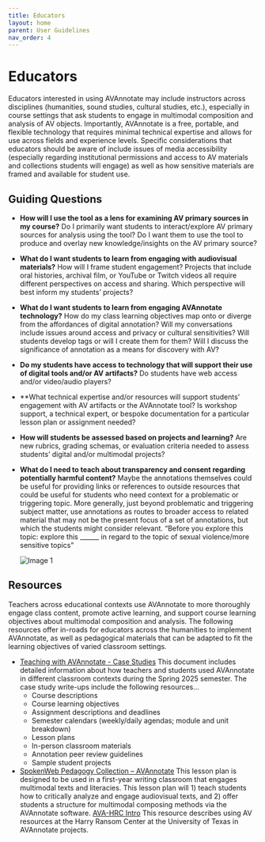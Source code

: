 ```yaml
---
title: Educators
layout: home
parent: User Guidelines
nav_order: 4
---
```

# Educators 
Educators interested in using AVAnnotate may include instructors across disciplines (humanities, sound studies, cultural studies, etc.), especially in course settings that ask students to engage in multimodal composition and analysis of AV objects. Importantly, AVAnnotate is a free, portable, and flexible technology that requires minimal technical expertise and allows for use across fields and experience levels. 
Specific considerations that educators should be aware of include issues of media accessibility (especially regarding institutional permissions and access to AV materials and collections students will engage) as well as how sensitive materials are framed and available for student use. 

## Guiding Questions
- **How will I use the tool as a lens for examining AV primary sources in my course?**
  Do I primarily want students to interact/explore AV primary sources for analysis using the tool? Do I want them to use the tool to produce and overlay new knowledge/insights on the AV primary source?
- **What do I want students to learn from engaging with audiovisual materials?**
  How will I frame student engagement? Projects that include oral histories, archival film, or YouTube or Twitch videos all require different perspectives on access and sharing. Which perspective will best inform my students’ projects?
- **What do I want students to learn from engaging AVAnnotate technology?**
  How do my class learning objectives map onto or diverge from the affordances of digital annotation? Will my conversations include issues around access and privacy or cultural sensitivities? Will students develop tags or will I create them for them? Will I discuss the significance of annotation as a means for discovery with AV? 
- **Do my students have access to technology that will support their use of digital tools and/or AV artifacts?**
  Do students have web access and/or video/audio players?
- **What technical expertise and/or resources will support students’ engagement with AV artifacts or the AVAnnotate tool? 
  Is workshop support, a technical expert, or bespoke documentation for a particular lesson plan or assignment needed? 
- **How will students be assessed based on projects and learning?**
  Are new rubrics, grading schemas, or evaluation criteria needed to assess students’ digital and/or multimodal projects? 
- **What do I need to teach about transparency and consent regarding potentially harmful content?**
  Maybe the annotations themselves could be useful for providing links or references to outside resources that could be useful for students who need context for a problematic or triggering topic. More generally, just beyond problematic and triggering subject matter, use annotations as routes to broader access to related material that may not be the present focus of a set of annotations, but which the students might consider relevant. “Before you explore this topic: explore this ______ in regard to the topic of sexual violence/more sensitive topics”

  ![Image 1](../../assets/creatingateachproject.png)
  
## Resources
Teachers across educational contexts use AVAnnotate to more thoroughly engage class content, promote active learning, and support course learning objectives about multimodal composition and analysis. The following resources offer in-roads for educators across the humanities to implement AVAnnotate, as well as pedagogical materials that can be adapted to fit the learning objectives of varied classroom settings. 
- [Teaching with AVAnnotate - Case Studies](https://docs.google.com/document/d/1Kyh5GOH26CGubcBqDr4Cy_Q68cB96OFMv_IZrQ-b0cg/edit?tab=t.8udsh86dhkbh#heading=h.2hxhnokol45w)
  This document includes detailed information about how teachers and students used AVAnnotate in different classroom contexts during the Spring 2025 semester. The case study write-ups include the following resources…  
  - Course descriptions
  - Course learning objectives
  - Assignment descriptions and deadlines 
  - Semester calendars (weekly/daily agendas; module and unit breakdown)
  - Lesson plans
  - In-person classroom materials 
  - Annotation peer review guidelines
  - Sample student projects
- [SpokenWeb Pedagogy Collection – 	AVAnnotate](https://jentery.github.io/SWDemo/output_documents/AVAnnotate.html)
  This lesson plan is designed to be used in a first-year writing classroom that engages multimodal texts and literacies. This lesson plan will 1) teach students how to critically analyze and engage audiovisual texts, and 2) offer students a structure for multimodal composing methods via the AVAnnotate software.
[AVA-HRC Intro]()
This resource describes using AV resources at the Harry Ransom Center at the University of Texas in AVAnnotate projects.  
